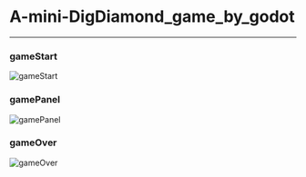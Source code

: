 # A-mini-DigDiamond_game_by_godot
---

### gameStart  
![gameStart](https://github.com/RousingCN/A-mini-DigDiamond_game_by_godot/assets/82033699/55abbe57-95e2-42be-b25c-a66b23cf11ca)
  
### gamePanel  
![gamePanel](https://github.com/RousingCN/A-mini-DigDiamond_game_by_godot/assets/82033699/64b820a4-0844-4e2d-86d8-885337e14339)
  
### gameOver  
![gameOver](https://github.com/RousingCN/A-mini-DigDiamond_game_by_godot/assets/82033699/390c4e02-417f-41af-8f7d-b9c7580c640f)
